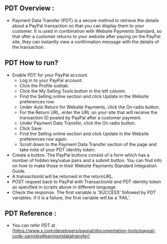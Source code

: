 PDT Overview :
------------
* Payment Data Transfer (PDT) is a secure method to retrieve the details about a PayPal transaction so that you can 
  display them to your customer. It is used in combination with Website Payments Standard, so that after a customer 
  returns to your website after paying on the PayPal site, they can instantly view a confirmation message with the 
  details of the transaction.

PDT How to run?
--------------
* Enable PDT for your PayPal account.
  * Log in to your PayPal account.
  * Click the Profile subtab.
  * Click the My Selling Tools button in the left column.
  * Find the Selling online section and click Update in the Website preferences row.
  * Under Auto Return for Website Payments, click the On radio button.
  * For the Return URL, enter the URL on your site that will receive the transaction ID posted by 
    PayPal after a customer payment.
  * Under Payment Data Transfer, click the On radio button.
  * Click Save.
  * Find the Selling online section and click Update in the Website preferences row again.
  * Scroll down to the Payment Data Transfer section of the page and take note of your PDT identity token.
* Create a button. The PayPal buttons consist of a form which has a number of hidden key/value pairs and a submit button.
  You can find info on how to make those in their Website Payments Standard Integration Guide.
* A transactionId will be returned in the returnURL.
* POST request back to PayPal with TransactionId and PDT identity token as specified in scripts above in different language.  
* Check the response. The first variable is 'SUCCESS' followed by PDT variables. if it is a failure, the 
 first variable will be a 'FAIL'. 
    
PDT Reference :
--------------
* You can refer PDT at [https://www.x.com/developers/paypal/documentation-tools/paypal-code-samples#paymentdatatransfer]